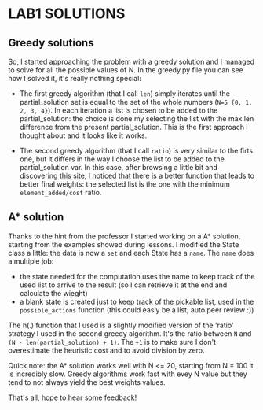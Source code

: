 # LAB1 SOLUTIONS

## Greedy solutions
So, I started approaching the problem with a greedy solution and I managed to solve for all the possible values of N.
In the greedy.py file you can see how I solved it, it's really nothing special:
- The first greedy algorithm (that I call `len`) simply iterates until the partial_solution set is equal to the set of the whole numbers (`N=5 {0, 1, 2, 3, 4}`). In each iteration a list is chosen to be added to the partial_solution: the choice is done my selecting the list with the max len difference from the present partial_solution. This is the first approach I thought about and it looks like it works.

- The second greedy algorithm (that I call `ratio`) is very similar to the firts one, but it differs in the way I choose the list to be added to the partial_solution var. In this case, after browsing a little bit and discovering [this site](https://high-python-ext-3-algorithms.readthedocs.io/ko/latest/chapter18.html#set-covering), I noticed that there is a better function that leads to better final weights: the selected list is the one with the minimum `element_added/cost` ratio.

## A* solution
Thanks to the hint from the professor I started working on a A* solution, starting from the examples showed during lessons. I modified the State class a little: the data is now a `set` and each State has a `name`. The `name` does a multiple job:
- the state needed for the computation uses the name to keep track of the used list to arrive to the result (so I can retrieve it at the end and calculate the wieght)
- a blank state is created just to keep track of the pickable list, used in the `possible_actions` function (this could easly be a list, auto peer review :))

The h(.) function that I used is a slightly modified version of the 'ratio' strategy I used in the second greedy algorithm. It's the ratio between `N` and `(N - len(partial_solution) + 1)`.
The `+1` is to make sure I don't overestimate the heuristic cost and to avoid division by zero.

Quick note: the A* solution works well with N <= 20, starting from N = 100 it is incredibly slow. Greedy algorithms work fast with evey N value but they tend to not always yield the best weights values.

That's all, hope to hear some feedback!